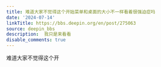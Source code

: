 ```yaml
---
title: 难道大家不觉得这个开始菜单和桌面的大小不一样看着很强迫症吗
date: '2024-07-14'
linkTitle: https://bbs.deepin.org/en/post/275063
source: deepin_bbs
description:  我只是来看看 
disable_comments: true
---
```

难道大家不觉得这个开
